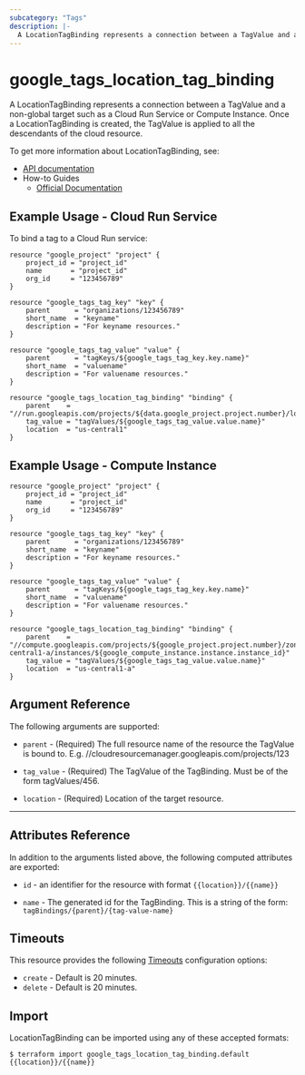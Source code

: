 ```yaml
---
subcategory: "Tags"
description: |-
  A LocationTagBinding represents a connection between a TagValue and a non-global cloud resource.
---
```


# google\_tags\_location\_tag\_binding

A LocationTagBinding represents a connection between a TagValue and a non-global target such as a Cloud Run Service or Compute Instance. Once a LocationTagBinding is created, the TagValue is applied to all the descendants of the cloud resource.

To get more information about LocationTagBinding, see:

* [API documentation](https://cloud.google.com/resource-manager/reference/rest/v3/tagBindings)
* How-to Guides
    * [Official Documentation](https://cloud.google.com/resource-manager/docs/tags/tags-creating-and-managing)

## Example Usage - Cloud Run Service

To bind a tag to a Cloud Run service:

```hcl
resource "google_project" "project" {
	project_id = "project_id"
	name       = "project_id"
	org_id     = "123456789"
}

resource "google_tags_tag_key" "key" {
	parent      = "organizations/123456789"
	short_name  = "keyname"
	description = "For keyname resources."
}

resource "google_tags_tag_value" "value" {
	parent      = "tagKeys/${google_tags_tag_key.key.name}"
	short_name  = "valuename"
	description = "For valuename resources."
}

resource "google_tags_location_tag_binding" "binding" {
	parent    = "//run.googleapis.com/projects/${data.google_project.project.number}/locations/${google_cloud_run_service.default.location}/services/${google_cloud_run_service.default.name}"
	tag_value = "tagValues/${google_tags_tag_value.value.name}"
	location  = "us-central1"
}
```

## Example Usage - Compute Instance

```hcl
resource "google_project" "project" {
	project_id = "project_id"
	name       = "project_id"
	org_id     = "123456789"
}

resource "google_tags_tag_key" "key" {
	parent      = "organizations/123456789"
	short_name  = "keyname"
	description = "For keyname resources."
}

resource "google_tags_tag_value" "value" {
	parent      = "tagKeys/${google_tags_tag_key.key.name}"
	short_name  = "valuename"
	description = "For valuename resources."
}

resource "google_tags_location_tag_binding" "binding" {
	parent    = "//compute.googleapis.com/projects/${google_project.project.number}/zones/us-central1-a/instances/${google_compute_instance.instance.instance_id}"
	tag_value = "tagValues/${google_tags_tag_value.value.name}"
	location  = "us-central1-a"
}
```

## Argument Reference

The following arguments are supported:


* `parent` -
  (Required)
  The full resource name of the resource the TagValue is bound to. E.g. //cloudresourcemanager.googleapis.com/projects/123

* `tag_value` -
  (Required)
  The TagValue of the TagBinding. Must be of the form tagValues/456.

* `location` -
  (Required)
  Location of the target resource.

- - -



## Attributes Reference

In addition to the arguments listed above, the following computed attributes are exported:

* `id` - an identifier for the resource with format `{{location}}/{{name}}`

* `name` -
  The generated id for the TagBinding. This is a string of the form: `tagBindings/{parent}/{tag-value-name}`


## Timeouts

This resource provides the following
[Timeouts](/docs/configuration/resources.html#timeouts) configuration options:

- `create` - Default is 20 minutes.
- `delete` - Default is 20 minutes.

## Import


LocationTagBinding can be imported using any of these accepted formats:

```
$ terraform import google_tags_location_tag_binding.default {{location}}/{{name}}
```
